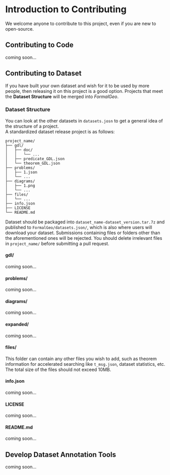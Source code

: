 # Introduction to Contributing

We welcome anyone to contribute to this project, even if you are new to open-source.

## Contributing to Code

coming soon...

## Contributing to Dataset

If you have built your own dataset and wish for it to be used by more people, then releasing it on this project is a
good option. Projects that meet the **Dataset Structure** will be merged into *FormalGeo*.

### Dataset Structure

You can look at the other datasets in  `datasets.josn` to get a general idea of the structure of a project.  
A standardized dataset release project is as follows:

    project_name/
    ├── gdl/
    │   ├── doc/
    │   │   └── ...
    │   ├── predicate_GDL.json
    │   └── theorem_GDL.json
    ├── problems/
    │   ├── 1.json
    │   └── ...
    ├── diagrams/
    │   ├── 1.png
    │   └── ...
    ├── files/
    │   └── ...
    ├── info.json
    ├── LICENSE
    └── README.md

Dataset should be packaged into `dataset_name-dataset_version.tar.7z` and published to `FormalGeo/datasets.json/`,
which is also where users will download your dataset. Submissions containing files or folders other than the
aforementioned ones will be rejected. You should delete irrelevant files in `project_name/` before submitting a pull
request.

#### gdl/

coming soon...

#### problems/

coming soon...

#### diagrams/

coming soon...

#### expanded/

coming soon...

#### files/

This folder can contain any other files you wish to add, such as theorem information for accelerated searching like
`t_msg.json`, dataset statistics, etc. The total size of the files should not exceed 10MB.

#### info.json

coming soon...

#### LICENSE

coming soon...

#### README.md

coming soon...

## Develop Dataset Annotation Tools

coming soon...